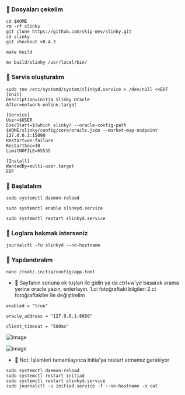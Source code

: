 ### 🐅 Dosyaları çekelim
```console
cd $HOME
rm -rf slinky
git clone https://github.com/skip-mev/slinky.git
cd slinky
git checkout v0.4.3
```
```console
make build
```
```console
mv build/slinky /usr/local/bin/
```
### 🐅 Servis oluşturalım
```console
sudo tee /etc/systemd/system/slinkyd.service > /dev/null <<EOF
[Unit]
Description=Initia Slinky Oracle
After=network-online.target

[Service]
User=$USER
ExecStart=$(which slinky) --oracle-config-path $HOME/slinky/config/core/oracle.json --market-map-endpoint 127.0.0.1:15090
Restart=on-failure
RestartSec=30
LimitNOFILE=65535

[Install]
WantedBy=multi-user.target
EOF
```
### 🐅 Başlatalım
```console
sudo systemctl daemon-reload
```
```console
sudo systemctl enable slinkyd.service
```
```console
sudo systemctl restart slinkyd.service
```
### 🐅 Loglara bakmak isterseniz
```console
journalctl -fu slinkyd --no-hostname
```
### 🐅 Yapılandıralım
```console
nano /root/.initia/config/app.toml
```
* 🐅 Sayfanın sonuna ok tuşları ile gidin ya da ctrl+w'ye basarak arama yerine oracle yazın, enterlayın. 1.ci fotoğraftaki bilgileri 2.ci fotoğraftakiler ile değiştirelim
```console
enabled = "true"
```
```console
oracle_address = "127.0.0.1:8080"
```
```console
client_timeout = "500ms"
```

![image](https://github.com/kaplanbitcoin1/Initia-NODE/assets/98455323/6562a9e1-2da8-436a-848c-f2eb644ab2df)

![image](https://github.com/kaplanbitcoin1/Initia-NODE/assets/98455323/b23eec78-6257-4a49-8c88-9e44f1db41da)

* 🐅 Not: İşlemleri tamamlayınca Initia'ya restart atmamız gerekiyor
```console
sudo systemctl daemon-reload
sudo systemctl restart initiad
sudo systemctl restart slinkyd.service
sudo journalctl -u initiad.service -f --no-hostname -o cat
```
